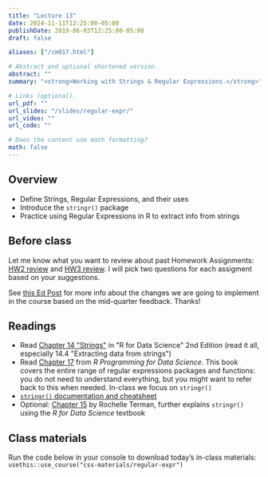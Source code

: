 ```yaml
---
title: "Lecture 13"
date: 2024-11-11T12:25:00-05:00
publishDate: 2019-06-03T12:25:00-05:00
draft: false

aliases: ["/cm017.html"]

# Abstract and optional shortened version.
abstract: ""
summary: "<strong>Working with Strings & Regular Expressions.</strong>"

# Links (optional).
url_pdf: ""
url_slides: "/slides/regular-expr/"
url_video: ""
url_code: ""

# Does the content use math formatting?
math: false
---
```





## Overview

* Define Strings, Regular Expressions, and their uses
* Introduce the `stringr()` package
* Practice using Regular Expressions in R to extract info from strings


## Before class

Let me know what you want to review about past Homework Assignments: [HW2 review](https://forms.gle/VeCzrcWmNXPoaQ2m8) and [HW3 review](https://forms.gle/J15wyAsD8bNU2Yzy9). I will pick two questions for each assigment based on your suggestions. 

See [this Ed Post](https://edstem.org/us/courses/68248/discussion/5659934) for more info about the changes we are going to implement in the course based on the mid-quarter feedback. Thanks!


## Readings

* Read [Chapter 14 "Strings"](https://r4ds.hadley.nz/strings) in "R for Data Science" 2nd Edition (read it all, especially 14.4 "Extracting data from strings")
* Read [Chapter 17](https://bookdown.org/rdpeng/rprogdatascience/regular-expressions.html#the-stringr-package) from *R Programming for Data Science*. This book covers the entire range of regular expressions packages and functions: you do not need to understand everything, but you might want to refer back to this when needed. In-class we focus on `stringr()`
* [`stringr()` documentation and cheatsheet](https://stringr.tidyverse.org/)
* Optional: [Chapter 15](https://plsc-31101.github.io/course/strings-and-regular-expressions.html#applying-regex) by Rochelle Terman, further explains `stringr()` using the *R for Data Science* textbook


## Class materials 

<!--
In-class materials (exercises and code) will be posted here shortly before class.
-->

Run the code below in your console to download today’s in-class materials: `usethis::use_course("css-materials/regular-expr")`

